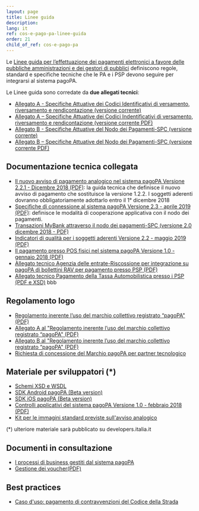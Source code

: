 ```yaml
---
layout: page
title: Linee guida
description: 
lang: it
ref: cos-e-pago-pa-linee-guida
order: 21
child_of_ref: cos-e-pago-pa
---
```


Le <a href="https://docs.italia.it/italia/pagopa/lg-pagopa-docs/it/stabile/" target="_blank">Linee guida per l’effettuazione dei pagamenti elettronici a favore delle pubbliche amministrazioni e dei gestori di pubblici</a> definiscono regole, standard e specifiche tecniche che le PA e i PSP devono seguire per integrarsi al sistema pagoPA.

Le Linee guida sono corredate da **due allegati tecnici**:
* [Allegato A - Specifiche Attuative dei Codici Identificativi di versamento, riversamento e rendicontazione (versione corrente)](https://docs.italia.it/italia/pagopa/pagopa-codici-docs/it/stabile/)
* [Allegato A – Specifiche Attuative dei Codici Indentificativi di versamento, riversamento e rendicontazione (versione corrente PDF)](https://github.com/italia/lg-pagopa-docs/blob/master/documentazione_tecnica_collegata/allegati_tecnici_linee_guida/Specifiche_Attuative_Pagamenti_1_3_1.pdf)
* [Allegato B - Specifiche Attuative del Nodo dei Pagamenti-SPC (versione corrente)](https://docs.italia.it/italia/pagopa/pagopa-specifichepagamenti-docs/it/stabile/)
* [Allegato B – Specifiche Attuative del Nodo dei Pagamenti-SPC (versione corrente PDF)](https://github.com/italia/lg-pagopa-docs/blob/master/documentazione_tecnica_collegata/allegati_tecnici_linee_guida/SANP_2.2.2_DocumentoCompleto.pdf)

## Documentazione tecnica collegata
* [Il nuovo avviso di pagamento analogico nel sistema pagoPA Versione 2.2.1 - Dicembre 2018 (PDF)](https://github.com/italia/lg-pagopa-docs/blob/master/documentazione_tecnica_collegata/documentazione_collegata/guidatecnica_avvisoanalogico_v2.2.1_con_alleg.pdf): la guida tecnica che definisce il nuovo avviso di pagamento che sostituisce la versione 1.2.2. I soggetti aderenti dovranno obbligatoriamente adottarlo entro il 1° dicembre 2018
* [Specifiche di connessione al sistema pagoPA Versione 2.3 - aprile 2019 (PDF)](https://github.com/italia/lg-pagopa-docs/blob/master/documentazione_tecnica_collegata/documentazione_collegata/Sistema_pagoPA_-_Specifiche%20connessione_2.3.pdf): definisce le modalità di cooperazione applicativa con il nodo dei pagamenti.
* [Transazioni MyBank attraverso il nodo dei pagamenti-SPC (versione 2.0 dicembre 2018 - PDF)](https://github.com/italia/lg-pagopa-docs/blob/master/documentazione_tecnica_collegata/documentazione_collegata/specifiche_attuative_nodo_transazioni_mybank_v_2_rev.pdf)
* [Indicatori di qualità per i soggetti aderenti Versione 2.2 - maggio 2019 (PDF)](https://github.com/italia/lg-pagopa-docs/blob/master/documentazione_tecnica_collegata/documentazione_collegata/SLA_aderente_2.2.pdf)
* [Il pagamento presso POS fisici nel sistema pagoPA Versione 1.0 - gennaio 2018 (PDF)](https://github.com/italia/lg-pagopa-docs/blob/master/documentazione_tecnica_collegata/documentazione_collegata/pagamentopressoposfisici_v_1_0.pdf)
* [Allegato tecnico Agenzia delle entrate-Riscossione per integrazione su pagoPA di bollettini RAV per pagamento presso PSP (PDF)](https://github.com/italia/lg-pagopa-docs/blob/master/documentazione_tecnica_collegata/documentazione_collegata/agengiaentraterisc_rav_psp.pdf)
* [Allegato tecnico Pagamento della Tassa Automobilistica presso i PSP (PDF e XSD)](https://github.com/italia/lg-pagopa-docs/blob/master/documentazione_tecnica_collegata/documentazione_collegata/bollo_auto_mod_4_0.zip)
bbb
## Regolamento logo
* [Regolamento inerente l’uso del marchio collettivo registrato “pagoPA" (PDF)](https://github.com/italia/lg-pagopa-docs/blob/master/documentazione_tecnica_collegata/regolamento_logo/regolamento_uso_marchio_pagopa_2018_0_0.pdf)
* [Allegato A al "Regolamento inerente l’uso del marchio collettivo registrato “pagoPA" (PDF)](https://github.com/italia/lg-pagopa-docs/blob/master/documentazione_tecnica_collegata/regolamento_logo/all_a_brandguidelines_0_0.pdf)
* [Allegato B al "Regolamento inerente l’uso del marchio collettivo registrato “pagoPA" (PDF)](https://github.com/italia/lg-pagopa-docs/blob/master/documentazione_tecnica_collegata/regolamento_logo/brandguidelines_v_2_1.pdf)
* [Richiesta di concessione del Marchio pagoPA per partner tecnologico](https://github.com/italia/lg-pagopa-docs/blob/master/documentazione_tecnica_collegata/regolamento_logo/richiesta_concessione_in_uso_marchio_pagopa_per_partner_tecnologico.pdf)

## Materiale per sviluppatori (*)
* [Schemi XSD e WSDL](https://github.com/italia/pagopa-specifichepagamenti-schemi)
* [SDK Android pagoPA (Beta version)](https://github.com/italia/pagopa-android-example)
* [SDK iOS pagoPA (Beta version)](https://github.com/italia/pagopa-ios-example)
* [Controlli applicativi del sistema pagoPA Versione 1.0 - febbraio 2018 (PDF)](https://github.com/italia/lg-pagopa-docs/blob/master/documentazione_tecnica_collegata/materiale_sviluppatori/elenco_controlli_nodo_2_1_new.pdf)
* [Kit per le immagini standard previste sull'avviso analogico](https://github.com/italia/lg-pagopa-docs/blob/master/documentazione_tecnica_collegata/materiale_sviluppatori/avviso-pagopa-assets.zip)

(*) ulteriore materiale sarà pubblicato su developers.italia.it

## Documenti in consultazione
* [I processi di business gestiti dal sistema pagoPA](https://github.com/italia/lg-pagopa-docs/blob/master/documentazione_tecnica_collegata/best_practices/pagopa_business_processes_v1.0.pdf)
* [Gestione dei voucher(PDF)](https://github.com/italia/lg-pagopa-docs/blob/master/documentazione_tecnica_collegata/best_practices/pagopa_gestione_codice_promozionale_v0.6.pdf)

## Best practices
* [Caso d'uso: pagamento di contravvenzioni del Codice della Strada](https://github.com/italia/lg-pagopa-docs/blob/master/documentazione_tecnica_collegata/best_practices/multe_con_preavviso_agid.pdf)


